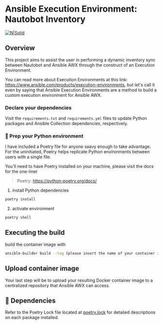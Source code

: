 # Ansible Execution Environment: Nautobot Inventory

[![N|Solid](https://nautobot.readthedocs.io/en/latest/nautobot_logo.svg)](https://nautobot.readthedocs.io/)

## Overview

This project aims to assist the user in performing a dynamic inventory sync between Nautobot and Ansible AWX through the construct of an Execution Environment.

You can read more about Execution Environments at this link: https://www.ansible.com/products/execution-environments, but let's call it even by saying that Ansible Execution Environments are a method to build a custom execution environment for Ansible AWX.

### Declare your dependencies

Visit the `requirements.txt` and `requirements.yml` files to update Python packages and Ansible Collection dependencies, respectively.

### 🐍 Prep your Python environment

I have included a Poetry file for anyone saavy enough to take advantage. For the uninitiated, Poetry helps replicate Python environments between users with a single file. 

You'll need to have Poetry installed on your machine, please visit the docs for the one-liner

> Poetry: https://python-poetry.org/docs/

1. install Python dependencies

```bash
poetry install
```

2. activate environment

```bash
poetry shell
```

## Executing the build

build the container image with

```bash
ansible-builder build --tag (please insert the name of your container image here)
```

## Upload container image

Your last step will be to upload your resulting Docker container image to a centralized repository that Ansible AWX can access.

## 📝 Dependencies

Refer to the Poetry Lock file located at [poetry.lock](poetry.lock) for detailed descriptions on each package installed.

